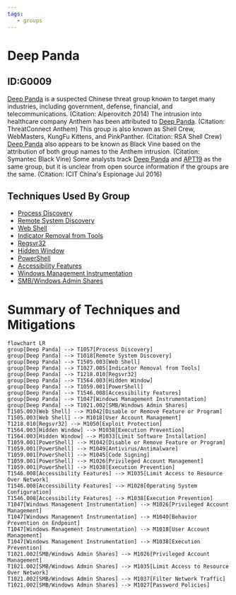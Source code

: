 ```yaml
---
tags:
   - groups
---
```

# Deep Panda
## ID:G0009
[Deep Panda](/mitre/groups/G0009) is a suspected Chinese threat group known to target many industries, including government, defense, financial, and telecommunications. (Citation: Alperovitch 2014) The intrusion into healthcare company Anthem has been attributed to [Deep Panda](/mitre/groups/G0009). (Citation: ThreatConnect Anthem) This group is also known as Shell Crew, WebMasters, KungFu Kittens, and PinkPanther. (Citation: RSA Shell Crew) [Deep Panda](/mitre/groups/G0009) also appears to be known as Black Vine based on the attribution of both group names to the Anthem intrusion. (Citation: Symantec Black Vine) Some analysts track [Deep Panda](/mitre/groups/G0009) and [APT19](/mitre/groups/G0073) as the same group, but it is unclear from open source information if the groups are the same. (Citation: ICIT China's Espionage Jul 2016)
## Techniques Used By Group
* [Process Discovery](techniques/T1057)
* [Remote System Discovery](techniques/T1018)
* [Web Shell](techniques/T1505/003)
* [Indicator Removal from Tools](techniques/T1027/005)
* [Regsvr32](techniques/T1218/010)
* [Hidden Window](techniques/T1564/003)
* [PowerShell](techniques/T1059/001)
* [Accessibility Features](techniques/T1546/008)
* [Windows Management Instrumentation](techniques/T1047)
* [SMB/Windows Admin Shares](techniques/T1021/002)

# Summary of Techniques and Mitigations
```mermaid
flowchart LR
group[Deep Panda] --> T1057[Process Discovery]
group[Deep Panda] --> T1018[Remote System Discovery]
group[Deep Panda] --> T1505.003[Web Shell]
group[Deep Panda] --> T1027.005[Indicator Removal from Tools]
group[Deep Panda] --> T1218.010[Regsvr32]
group[Deep Panda] --> T1564.003[Hidden Window]
group[Deep Panda] --> T1059.001[PowerShell]
group[Deep Panda] --> T1546.008[Accessibility Features]
group[Deep Panda] --> T1047[Windows Management Instrumentation]
group[Deep Panda] --> T1021.002[SMB/Windows Admin Shares]
T1505.003[Web Shell] --> M1042[Disable or Remove Feature or Program]
T1505.003[Web Shell] --> M1018[User Account Management]
T1218.010[Regsvr32] --> M1050[Exploit Protection]
T1564.003[Hidden Window] --> M1038[Execution Prevention]
T1564.003[Hidden Window] --> M1033[Limit Software Installation]
T1059.001[PowerShell] --> M1042[Disable or Remove Feature or Program]
T1059.001[PowerShell] --> M1049[Antivirus/Antimalware]
T1059.001[PowerShell] --> M1045[Code Signing]
T1059.001[PowerShell] --> M1026[Privileged Account Management]
T1059.001[PowerShell] --> M1038[Execution Prevention]
T1546.008[Accessibility Features] --> M1035[Limit Access to Resource Over Network]
T1546.008[Accessibility Features] --> M1028[Operating System Configuration]
T1546.008[Accessibility Features] --> M1038[Execution Prevention]
T1047[Windows Management Instrumentation] --> M1026[Privileged Account Management]
T1047[Windows Management Instrumentation] --> M1040[Behavior Prevention on Endpoint]
T1047[Windows Management Instrumentation] --> M1018[User Account Management]
T1047[Windows Management Instrumentation] --> M1038[Execution Prevention]
T1021.002[SMB/Windows Admin Shares] --> M1026[Privileged Account Management]
T1021.002[SMB/Windows Admin Shares] --> M1035[Limit Access to Resource Over Network]
T1021.002[SMB/Windows Admin Shares] --> M1037[Filter Network Traffic]
T1021.002[SMB/Windows Admin Shares] --> M1027[Password Policies]
```